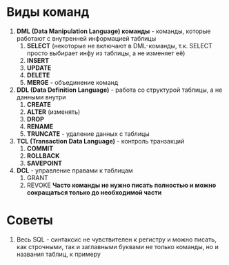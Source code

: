 # Виды команд
1. **DML (Data Manipulation Language) команды** - команды, которые работают с внутренней информацией таблицы
	1. **SELECT** (некоторые не включают в DML-команды, т.к. SELECT просто выбирает инфу из таблицы, а не изменяет её)
	2. **INSERT**
	3. **UPDATE**
	4. **DELETE**
	5. **MERGE** - объединение команд
2. **DDL (Data Definition Language)** - работа со структурой таблицы, а не данными внутри
	1. **CREATE**
	2. **ALTER** (изменять)
	3. **DROP**
	4. **RENAME**
	5. **TRUNCATE** - удаление данных с таблицы
3. **TCL (Transaction Data Language)** - контроль транзакций
	1. **COMMIT**
	2. **ROLLBACK**
	3. **SAVEPOINT**
4. **DCL** - управление правами к таблицам
	1. GRANT
	2. REVOKE
**Часто команды не нужно писать полностью и можно сокращаться только до необходимой части**
# Советы
1. Весь SQL - синтаксис не чувствителен к регистру и можно писать, как строчными, так и заглавными буквами не только команды, но и названия таблиц, к примеру